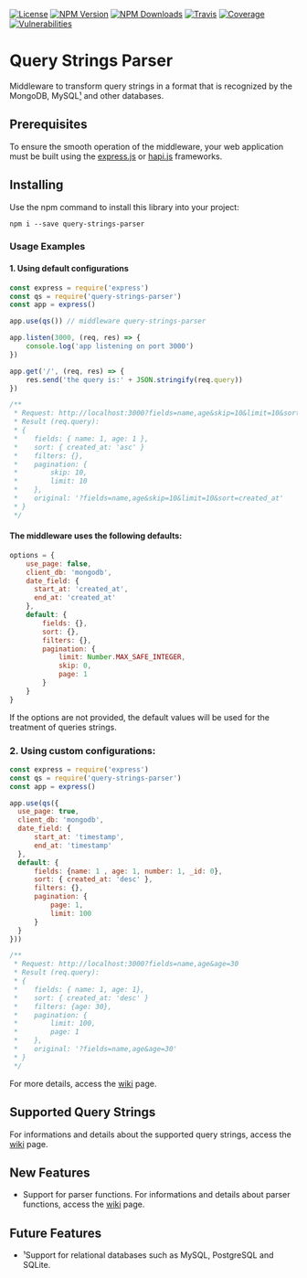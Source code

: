 [![License][license-image]][license-url] [![NPM Version][npm-image]][npm-url] [![NPM Downloads][downloads-image]][downloads-url] [![Travis][travis-image]][travis-url] [![Coverage][coverage-image]][coverage-url] [![Vulnerabilities][known-vulnerabilities-image]][known-vulnerabilities-url]

# Query Strings Parser
Middleware to transform query strings in a format that is recognized by the MongoDB, MySQL[¹](#future-features) and other databases.

## Prerequisites
To ensure the smooth operation of the middleware, your web application must be built using the [express.js][express] or [hapi.js][hapi] frameworks.

## Installing
Use the npm command to install this library into your project:
```
npm i --save query-strings-parser
```

### Usage Examples
#### 1. Using default configurations
```js
const express = require('express')
const qs = require('query-strings-parser')
const app = express()

app.use(qs()) // middleware query-strings-parser

app.listen(3000, (req, res) => {
    console.log('app listening on port 3000')
})

app.get('/', (req, res) => {
    res.send('the query is:' + JSON.stringify(req.query))
})

/**
 * Request: http://localhost:3000?fields=name,age&skip=10&limit=10&sort=created_at
 * Result (req.query):
 * {
 *    fields: { name: 1, age: 1 },
 *    sort: { created_at: 'asc' }
 *    filters: {},
 *    pagination: {
 *        skip: 10,
 *        limit: 10
 *    },
 *    original: '?fields=name,age&skip=10&limit=10&sort=created_at'
 * }
 */
```
#### The middleware uses the following defaults:
```js
options = {
    use_page: false,
    client_db: 'mongodb',
    date_field: {
      start_at: 'created_at',
      end_at: 'created_at'
    },
    default: {
        fields: {},
        sort: {},
        filters: {},
        pagination: {
            limit: Number.MAX_SAFE_INTEGER,
            skip: 0,
            page: 1
        }        
    }    
}
```
If the options are not provided, the default values will be used for the treatment of queries strings.


### 2. Using custom configurations:
```js
const express = require('express')
const qs = require('query-strings-parser')
const app = express()

app.use(qs({
  use_page: true,
  client_db: 'mongodb',
  date_field: {
      start_at: 'timestamp',
      end_at: 'timestamp'
  },
  default: {
      fields: {name: 1 , age: 1, number: 1, _id: 0},
      sort: { created_at: 'desc' },
      filters: {},
      pagination: {
          page: 1,
          limit: 100
      }
  }
}))

/**
 * Request: http://localhost:3000?fields=name,age&age=30
 * Result (req.query):
 * {
 *    fields: { name: 1, age: 1},
 *    sort: { created_at: 'desc' }
 *    filters: {age: 30},
 *    pagination: {
 *        limit: 100,
 *        page: 1
 *    },
 *    original: '?fields=name,age&age=30'
 * }
 */
```

For more details, access the [wiki](https://github.com/nutes-uepb/query-strings-parser/wiki/2.-Usage-Examples) page.

## Supported Query Strings

For informations and details about the supported query strings, access the [wiki](https://github.com/nutes-uepb/query-strings-parser/wiki/3.-Supported-Query-Strings) page.

## New Features

- Support for parser functions. For informations and details about parser functions, access the [wiki](https://github.com/nutes-uepb/query-strings-parser/wiki/4.-Parsers) page.
## Future Features
- ¹Support for relational databases such as MySQL, PostgreSQL and SQLite.

[//]: # (These are reference links used in the body of this note.)
[build-test]: <https://travis-ci.org/nutes-uepb/query-strings-parser>
[test-coverage]: <https://coveralls.io/github/nutes-uepb/query-strings-parser?branch=master>
[node.js]: <https://nodejs.org>
[npm.js]: <https://www.npmjs.com/>
[express]: <https://expressjs.com>
[hapi]: <https://hapijs.com/>

[license-image]: https://img.shields.io/github/license/mashape/apistatus.svg
[license-url]: https://github.com/nutes-uepb/query-strings-parser/blob/master/LICENSE
[npm-image]: https://img.shields.io/npm/v/query-strings-parser.svg
[npm-url]: https://npmjs.org/package/query-strings-parser
[downloads-image]: https://img.shields.io/npm/dt/query-strings-parser.svg
[downloads-url]: https://npmjs.org/package/query-strings-parser
[travis-image]: https://travis-ci.org/nutes-uepb/query-strings-parser.svg?branch=master
[travis-url]: https://travis-ci.org/nutes-uepb/query-strings-parser
[coverage-image]: https://coveralls.io/repos/github/nutes-uepb/query-strings-parser/badge.svg
[coverage-url]: https://coveralls.io/github/nutes-uepb/query-strings-parser?branch=master
[known-vulnerabilities-image]: https://snyk.io/test/github/nutes-uepb/query-strings-parser/badge.svg?targetFile=package.json
[known-vulnerabilities-url]: https://snyk.io/test/github/nutes-uepb/query-strings-parser?targetFile=package.json
